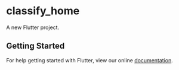 # classify_home

A new Flutter project.

## Getting Started

For help getting started with Flutter, view our online
[documentation](https://flutter.io/).

